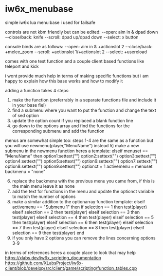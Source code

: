 # iw6x_menubase
simple iw6x lua menu base i used for failsafe

controls are not kbm friendly but can be edited:
--open: aim in & dpad down
--close/back: knife
--scroll: dpad up/dpad down
--select: x button

console binds are as follows:
--open: aim in & +actionslot 2
--close/back: +melee_zoom
--scroll: +actionslot 1/+actionslot 2
--select: +usereload

comes with one test function and a couple client based functions like teleport and kick

i wont provide much help in terms of making specific functions but i am happy to explain how this base works and how to modify it

adding a function takes 4 steps:
1) make the function (preferrably in a separate functions file and include it in your base fiel)
2) find a submenu where you want to put the function and change the text of sed option
3) update the option count if you replaced a blank function line
4) go down to the options array and find the functions for the corresponding submenu and add the function

menus are somewhat simple too:
steps 1-4 are the same as a function but you will use newmenu(player,"MenuName") instead
5) make a new submenu in the newmenu function
  heres a template:
      elseif menuset == "MenuName" then
      option1:settext("")
      option2:settext("")
      option3:settext("")
      option4:settext("")
      option5:settext("")
      option6:settext("")
      option7:settext("")
      option8:settext("")
      option9:settext("")
      optionct = 1
      activemenu = menuset
      backmenu = "none"
      
 6) replace the backmenu with the previous menu you came from, if this is the main menu leave it as none
 7) add the text for functions in the menu and update the optionct variable to match the number of options
 8) make a similar addition to the optionarray function
    template:
     elseif activemenu == "Submenu 1" then
      if selection == 1 then test(player)
      elseif selection == 2 then test(player)
      elseif selection == 3 then test(player)
      elseif selection == 4 then test(player)
      elseif selection == 5 then test(player)
      elseif selection == 6 then test(player)
      elseif selection == 7 then test(player)
      elseif selection == 8 then test(player)
      elseif selection == 9 then test(player)
      end
 9) if you only have 2 options you can remove the lines concerning options 3-9

in terms of references heres a couple place to look that may help
https://xlabs.dev/iw6x_scripting_documentation
https://github.com/XLabsProject/iw6x-client/blob/develop/src/client/game/scripting/function_tables.cpp
